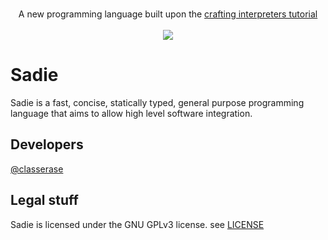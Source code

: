 <p align="center">
    <br/>
    A new programming language built upon the <a href="https://craftinginterpreters.com">crafting interpreters tutorial</a>
    <br/>
    <br/>
    <a href="https://discord.gg/pXfSvKXMzN">
        <img src="https://img.shields.io/discord/731577337686130858?logo=discord">
    </a>
</p>

# Sadie
Sadie is a fast, concise, statically typed, general purpose programming language that aims to allow high level software integration.

## Developers
[@classerase](https://github.com/classerase)

## Legal stuff
Sadie is licensed under the GNU GPLv3 license. see [LICENSE](https://github.com/sadie-lang/Sadie/blob/master/LICENSE)
